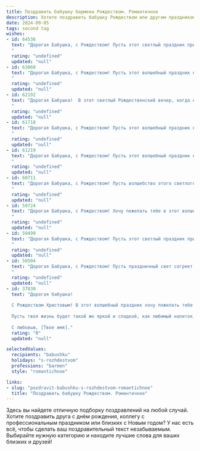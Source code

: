 ```yaml
---
title: Поздравить бабушку бармена Рождеством. Романтичное
description: Хотите поздравить бабушку Рождеством или другим праздником? Наш ИИ создаст незабываемое поздравление, а вы обязательно выделитесь среди других.  
date: 2024-09-05
tags: second tag
wishes:
- id: 64536
  text: "Дорогая Бабушка, с Рождеством! Пусть этот светлый праздник принесет в твою жизнь тепло, любовь и радость. Пусть твоя душа всегда будет полна  мира и уюта, а глаза светятся счастьем, как бокалы с искрящимся шампанским в руках опытного бармена.
  "
  rating: "undefined"
  updated: "null"
- id: 63060
  text: "Дорогая Бабушка, с Рождеством! Пусть этот волшебный праздник наполнит твой дом теплом, любовью и праздничным настроением. Пусть звезды светят ярко, а твоя душа сияет от счастья. С любовью, твой (твоя) (ваше имя).
  "
  rating: "undefined"
  updated: "null"
- id: 62192
  text: "Дорогая Бабушка!  В этот светлый Рождественский вечер, когда над землей сияет звезда,  пусть твоя душа наполнится  теплом и любовью, как бокал, который ты так умело наполняешь для своих гостей. Пусть  каждый  новый день  будет таким же  щедрым  и  радостным, как  твоя улыбка,  а  твоя  жизнь  будет  продолжаться,  как  бесконечный  поток  красоты  и  счастья.  С Рождеством!
  "
  rating: "undefined"
  updated: "null"
- id: 61718
  text: "Дорогая Бабушка, с Рождеством! Пусть этот волшебный праздник принесет тебе много радости, тепла и любви, как и твой любимый коктейль, который ты так умело умеешь готовить своим внукам.
  "
  rating: "undefined"
  updated: "null"
- id: 61219
  text: "Дорогая Бабушка, с Рождеством! Пусть этот волшебный праздник принесет в твою жизнь столько же любви и тепла, сколько ты даришь всем вокруг. Пусть твои барменские таланты всегда радуют близких, а твои руки, умеющие смешивать самые вкусные коктейли, остаются сильными и ловкими. Счастья тебе, моя любимая Бабушка!
  "
  rating: "undefined"
  updated: "null"
- id: 60711
  text: "Дорогая Бабушка, с Рождеством! Пусть волшебство этого светлого праздника согреет ваше сердце, а в вашем доме царит атмосфера любви и уюта. Пусть каждый день будет наполнен радостью, а бокал шампанского в вашей руке всегда будет искриться праздничным блеском. С любовью, ваш бармен.
  "
  rating: "undefined"
  updated: "null"
- id: 59724
  text: "Дорогая Бабушка, с Рождеством! Хочу пожелать тебе в этот волшебный праздник  нежности, тепла и уюта, как в твоих любимых рецептах. Пусть твоя душа, как  лучший коктейль, искрится счастьем и праздничным настроением. Пусть все твои мечты сбудутся, а  душа будет полна любви!
  "
  rating: "undefined"
  updated: "null"
- id: 59499
  text: "Дорогая Бабушка, с Рождеством! Пусть этот светлый праздник принесет тебе тепло, уют и волшебство.  Пусть твоя добрая душа и мастерство бармена, соединяя людей, всегда будут окружены любовью и благодарностью.
  "
  rating: "undefined"
  updated: "null"
- id: 58504
  text: "Дорогая Бабушка, с Рождеством! Пусть праздничный свет согреет ваши руки, наполненные волшебством, пусть в вашем сердце звучит нежная мелодия любви, как ваш любимый коктейль, приготовленный умелыми и заботливыми руками бармена. С Рождеством!
  "
  rating: "undefined"
  updated: "null"
- id: 37830
  text: "Дорогая бабушка!
  
  С Рождеством Христовым! В этот волшебный праздник хочу пожелать тебе море радости и тепла. Пусть каждый день будет наполнен светом любви и нежности, словно коктейль, приготовленный с душой. Ты, как опытный бармен, умеешь создавать атмосферу уюта и счастья, и за это я бесконечно благодарен тебе.
  
  Пусть твоя жизнь будет такой же яркой и сладкой, как любимый напиток, а в сердце всегда царят гармония и мир. Желаю здоровья и долгих лет впереди, чтобы ты могла продолжать дарить нам свою любовь и заботу.
  
  С любовью, [Твое имя]."
  rating: "0"
  updated: "null"

selectedValues:
  recipients: "babushku"
  holidays: "s-rozhdestvom"
  professions: "barmen"
  style: "romantichnoe"

links:
- slug: "pozdravit-babushku-s-rozhdestvom-romantichnoe"
  title: "Поздравить бабушку Рождеством. Романтичное"
---
```


Здесь вы найдете отличную подборку поздравлений на любой случай. 
Хотите поздравить друга с днём рождения, коллегу с профессиональным праздником или близких с Новым годом? У нас есть всё, чтобы сделать ваш поздравительный текст незабываемым. Выбирайте нужную категорию и находите лучшие слова для ваших близких и друзей!
